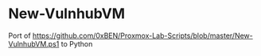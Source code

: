 # New-VulnhubVM
Port of https://github.com/0xBEN/Proxmox-Lab-Scripts/blob/master/New-VulnhubVM.ps1 to Python
